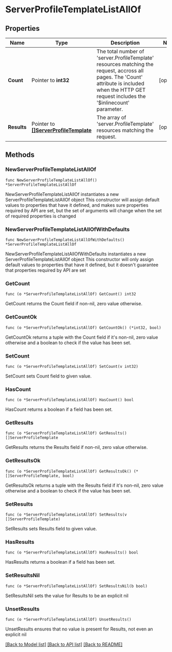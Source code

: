 # ServerProfileTemplateListAllOf

## Properties

Name | Type | Description | Notes
------------ | ------------- | ------------- | -------------
**Count** | Pointer to **int32** | The total number of &#39;server.ProfileTemplate&#39; resources matching the request, accross all pages. The &#39;Count&#39; attribute is included when the HTTP GET request includes the &#39;$inlinecount&#39; parameter. | [optional] 
**Results** | Pointer to [**[]ServerProfileTemplate**](ServerProfileTemplate.md) | The array of &#39;server.ProfileTemplate&#39; resources matching the request. | [optional] 

## Methods

### NewServerProfileTemplateListAllOf

`func NewServerProfileTemplateListAllOf() *ServerProfileTemplateListAllOf`

NewServerProfileTemplateListAllOf instantiates a new ServerProfileTemplateListAllOf object
This constructor will assign default values to properties that have it defined,
and makes sure properties required by API are set, but the set of arguments
will change when the set of required properties is changed

### NewServerProfileTemplateListAllOfWithDefaults

`func NewServerProfileTemplateListAllOfWithDefaults() *ServerProfileTemplateListAllOf`

NewServerProfileTemplateListAllOfWithDefaults instantiates a new ServerProfileTemplateListAllOf object
This constructor will only assign default values to properties that have it defined,
but it doesn't guarantee that properties required by API are set

### GetCount

`func (o *ServerProfileTemplateListAllOf) GetCount() int32`

GetCount returns the Count field if non-nil, zero value otherwise.

### GetCountOk

`func (o *ServerProfileTemplateListAllOf) GetCountOk() (*int32, bool)`

GetCountOk returns a tuple with the Count field if it's non-nil, zero value otherwise
and a boolean to check if the value has been set.

### SetCount

`func (o *ServerProfileTemplateListAllOf) SetCount(v int32)`

SetCount sets Count field to given value.

### HasCount

`func (o *ServerProfileTemplateListAllOf) HasCount() bool`

HasCount returns a boolean if a field has been set.

### GetResults

`func (o *ServerProfileTemplateListAllOf) GetResults() []ServerProfileTemplate`

GetResults returns the Results field if non-nil, zero value otherwise.

### GetResultsOk

`func (o *ServerProfileTemplateListAllOf) GetResultsOk() (*[]ServerProfileTemplate, bool)`

GetResultsOk returns a tuple with the Results field if it's non-nil, zero value otherwise
and a boolean to check if the value has been set.

### SetResults

`func (o *ServerProfileTemplateListAllOf) SetResults(v []ServerProfileTemplate)`

SetResults sets Results field to given value.

### HasResults

`func (o *ServerProfileTemplateListAllOf) HasResults() bool`

HasResults returns a boolean if a field has been set.

### SetResultsNil

`func (o *ServerProfileTemplateListAllOf) SetResultsNil(b bool)`

 SetResultsNil sets the value for Results to be an explicit nil

### UnsetResults
`func (o *ServerProfileTemplateListAllOf) UnsetResults()`

UnsetResults ensures that no value is present for Results, not even an explicit nil

[[Back to Model list]](../README.md#documentation-for-models) [[Back to API list]](../README.md#documentation-for-api-endpoints) [[Back to README]](../README.md)


